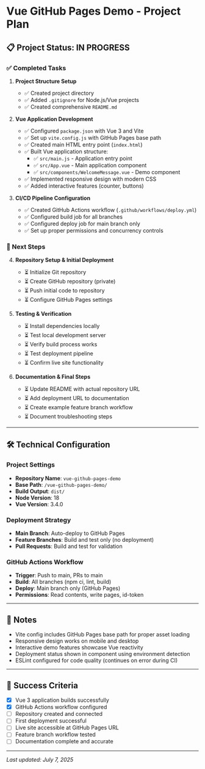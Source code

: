 # Vue GitHub Pages Demo - Project Plan

## 📋 Project Status: **IN PROGRESS**

### ✅ Completed Tasks

1. **Project Structure Setup**
   - ✅ Created project directory
   - ✅ Added `.gitignore` for Node.js/Vue projects
   - ✅ Created comprehensive `README.md`

2. **Vue Application Development**
   - ✅ Configured `package.json` with Vue 3 and Vite
   - ✅ Set up `vite.config.js` with GitHub Pages base path
   - ✅ Created main HTML entry point (`index.html`)
   - ✅ Built Vue application structure:
     - ✅ `src/main.js` - Application entry point
     - ✅ `src/App.vue` - Main application component
     - ✅ `src/components/WelcomeMessage.vue` - Demo component
   - ✅ Implemented responsive design with modern CSS
   - ✅ Added interactive features (counter, buttons)

3. **CI/CD Pipeline Configuration**
   - ✅ Created GitHub Actions workflow (`.github/workflows/deploy.yml`)
   - ✅ Configured build job for all branches
   - ✅ Configured deploy job for main branch only
   - ✅ Set up proper permissions and concurrency controls

### 🔄 Next Steps

4. **Repository Setup & Initial Deployment**
   - ⏳ Initialize Git repository
   - ⏳ Create GitHub repository (private)
   - ⏳ Push initial code to repository
   - ⏳ Configure GitHub Pages settings

5. **Testing & Verification**
   - ⏳ Install dependencies locally
   - ⏳ Test local development server
   - ⏳ Verify build process works
   - ⏳ Test deployment pipeline
   - ⏳ Confirm live site functionality

6. **Documentation & Final Steps**
   - ⏳ Update README with actual repository URL
   - ⏳ Add deployment URL to documentation
   - ⏳ Create example feature branch workflow
   - ⏳ Document troubleshooting steps

---

## 🛠️ Technical Configuration

### Project Settings
- **Repository Name**: `vue-github-pages-demo`
- **Base Path**: `/vue-github-pages-demo/`
- **Build Output**: `dist/`
- **Node Version**: 18
- **Vue Version**: 3.4.0

### Deployment Strategy
- **Main Branch**: Auto-deploy to GitHub Pages
- **Feature Branches**: Build and test only (no deployment)
- **Pull Requests**: Build and test for validation

### GitHub Actions Workflow
- **Trigger**: Push to main, PRs to main
- **Build**: All branches (npm ci, lint, build)
- **Deploy**: Main branch only (GitHub Pages)
- **Permissions**: Read contents, write pages, id-token

---

## 📝 Notes

- Vite config includes GitHub Pages base path for proper asset loading
- Responsive design works on mobile and desktop
- Interactive demo features showcase Vue reactivity
- Deployment status shown in component using environment detection
- ESLint configured for code quality (continues on error during CI)

---

## 🎯 Success Criteria

- [x] Vue 3 application builds successfully
- [x] GitHub Actions workflow configured
- [ ] Repository created and connected
- [ ] First deployment successful
- [ ] Live site accessible at GitHub Pages URL
- [ ] Feature branch workflow tested
- [ ] Documentation complete and accurate

---

*Last updated: July 7, 2025*
